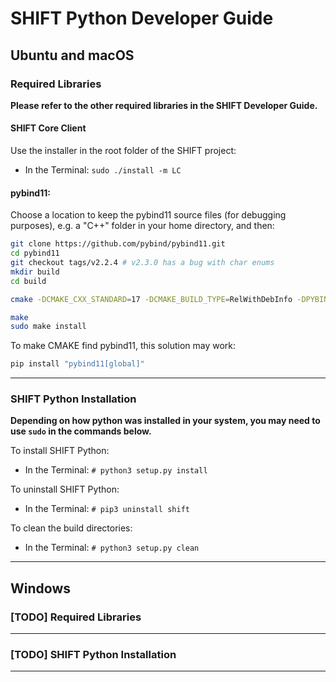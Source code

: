 [header]: # "To generate a html version of this document:"
[pandoc]: # "pandoc DeveloperGuide.md -c ../shift-main/Templates/github.css -o DeveloperGuide.html -s --self-contained"

# SHIFT Python Developer Guide

## Ubuntu and macOS

### Required Libraries

**Please refer to the other required libraries in the SHIFT Developer Guide.**

#### SHIFT Core Client

Use the installer in the root folder of the SHIFT project:

- In the Terminal: `sudo ./install -m LC`

#### pybind11:

Choose a location to keep the pybind11 source files (for debugging purposes), e.g. a "C++" folder in your home directory, and then:

``` bash
git clone https://github.com/pybind/pybind11.git
cd pybind11
git checkout tags/v2.2.4 # v2.3.0 has a bug with char enums
mkdir build
cd build

cmake -DCMAKE_CXX_STANDARD=17 -DCMAKE_BUILD_TYPE=RelWithDebInfo -DPYBIND11_PYTHON_VERSION=3.7 ..

make
sudo make install
```
To make CMAKE find pybind11, this solution may work:

``` bash
pip install "pybind11[global]"
```

---

### SHIFT Python Installation

**Depending on how python was installed in your system, you may need to use `sudo` in the commands below.**

To install SHIFT Python:

- In the Terminal: `# python3 setup.py install`

To uninstall SHIFT Python:

- In the Terminal: `# pip3 uninstall shift`

To clean the build directories:

- In the Terminal: `# python3 setup.py clean`

---

## Windows

### [TODO] Required Libraries

---

### [TODO] SHIFT Python Installation

---
